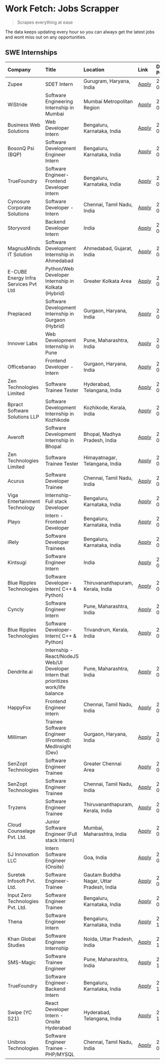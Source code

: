 # Work Fetch: Jobs Scrapper
> Scrapes everything at ease

The data keeps updating every hour so you can always get the latest jobs and wont miss out on any opportunities.

## SWE Internships
<!--START_SECTION:workfetch-->
| Company                              | Title                                                                                | Location                                  | Link                                                                                                                                                                                                                                                                                              | Date Posted   |
|:-------------------------------------|:-------------------------------------------------------------------------------------|:------------------------------------------|:--------------------------------------------------------------------------------------------------------------------------------------------------------------------------------------------------------------------------------------------------------------------------------------------------|:--------------|
| Zupee                                | SDET Intern                                                                          | Gurugram, Haryana, India                  | [Apply](https://in.linkedin.com/jobs/view/sdet-intern-at-zupee-3888478071?position=28&pageNum=0&refId=xNVNR02F7NcZ0gXoPeqxFQ%3D%3D&trackingId=WpDSE7Tz%2FXc4lwAJyNhB0g%3D%3D&trk=public_jobs_jserp-result_search-card)                                                                            | 2024-04-09    |
| WiStride                             | Software Engineering Internship in Mumbai                                            | Mumbai Metropolitan Region                | [Apply](https://in.linkedin.com/jobs/view/software-engineering-internship-in-mumbai-at-wistride-3888218704?position=20&pageNum=0&refId=xNVNR02F7NcZ0gXoPeqxFQ%3D%3D&trackingId=2F63LDjebbYxsZ1BwWoa6Q%3D%3D&trk=public_jobs_jserp-result_search-card)                                             | 2024-04-08    |
| Business Web Solutions               | Web Developer Intern                                                                 | Bengaluru, Karnataka, India               | [Apply](https://in.linkedin.com/jobs/view/web-developer-intern-at-business-web-solutions-3889115371?position=26&pageNum=0&refId=xNVNR02F7NcZ0gXoPeqxFQ%3D%3D&trackingId=Mhh0cJbDiv5XvvHBc%2Bij3A%3D%3D&trk=public_jobs_jserp-result_search-card)                                                  | 2024-04-08    |
| BosonQ Psi (BQP)                     | Software Development Engineer Intern                                                 | Bengaluru, Karnataka, India               | [Apply](https://in.linkedin.com/jobs/view/software-development-engineer-intern-at-bosonq-psi-bqp-3888328596?position=35&pageNum=0&refId=xNVNR02F7NcZ0gXoPeqxFQ%3D%3D&trackingId=nbpplc%2FHJYXMCPSPQGpaQg%3D%3D&trk=public_jobs_jserp-result_search-card)                                          | 2024-04-06    |
| TrueFoundry                          | Software Engineer- Frontend Developer Intern                                         | Bengaluru, Karnataka, India               | [Apply](https://in.linkedin.com/jobs/view/software-engineer-frontend-developer-intern-at-truefoundry-3887320206?position=24&pageNum=0&refId=xNVNR02F7NcZ0gXoPeqxFQ%3D%3D&trackingId=D%2FY88%2BgmoViSqmrG4jG7rA%3D%3D&trk=public_jobs_jserp-result_search-card)                                    | 2024-04-05    |
| Cynosure Corporate Solutions         | Software Developer -Intern                                                           | Chennai, Tamil Nadu, India                | [Apply](https://in.linkedin.com/jobs/view/software-developer-intern-at-cynosure-corporate-solutions-3884767755?position=30&pageNum=0&refId=xNVNR02F7NcZ0gXoPeqxFQ%3D%3D&trackingId=mzkEcEiblqBi0d0uNJxYIw%3D%3D&trk=public_jobs_jserp-result_search-card)                                         | 2024-04-04    |
| Storyvord                            | Backend Developer Intern                                                             | India                                     | [Apply](https://in.linkedin.com/jobs/view/backend-developer-intern-at-storyvord-3518938006?position=54&pageNum=0&refId=xNVNR02F7NcZ0gXoPeqxFQ%3D%3D&trackingId=%2Bq2BnmURaktcKGhCQ0gedw%3D%3D&trk=public_jobs_jserp-result_search-card)                                                           | 2024-04-04    |
| MagnusMinds IT Solution              | Software Development Internship in Ahmedabad                                         | Ahmedabad, Gujarat, India                 | [Apply](https://in.linkedin.com/jobs/view/software-development-internship-in-ahmedabad-at-magnusminds-it-solution-3883933909?position=42&pageNum=0&refId=xNVNR02F7NcZ0gXoPeqxFQ%3D%3D&trackingId=VpA7kemtD9ulEH1fDpEEOA%3D%3D&trk=public_jobs_jserp-result_search-card)                           | 2024-04-03    |
| E-CUBE Energy Infra Services Pvt Ltd | Python/Web Developer Internship in Kolkata (Hybrid)                                  | Greater Kolkata Area                      | [Apply](https://in.linkedin.com/jobs/view/python-web-developer-internship-in-kolkata-hybrid-at-e-cube-energy-infra-services-pvt-ltd-3882160442?position=21&pageNum=0&refId=xNVNR02F7NcZ0gXoPeqxFQ%3D%3D&trackingId=VYqjUWS8yz3iaq4E69eSIw%3D%3D&trk=public_jobs_jserp-result_search-card)         | 2024-04-02    |
| Preplaced                            | Software Development Internship in Gurgaon (Hybrid)                                  | Gurgaon, Haryana, India                   | [Apply](https://in.linkedin.com/jobs/view/software-development-internship-in-gurgaon-hybrid-at-preplaced-3880567870?position=23&pageNum=0&refId=xNVNR02F7NcZ0gXoPeqxFQ%3D%3D&trackingId=H3H9U9fwKaUXhEXURro%2BDA%3D%3D&trk=public_jobs_jserp-result_search-card)                                  | 2024-04-01    |
| Innover Labs                         | Web Development Internship in Pune                                                   | Pune, Maharashtra, India                  | [Apply](https://in.linkedin.com/jobs/view/web-development-internship-in-pune-at-innover-labs-3875494237?position=8&pageNum=0&refId=xNVNR02F7NcZ0gXoPeqxFQ%3D%3D&trackingId=vCrbY4eReykqeoFq17r8uA%3D%3D&trk=public_jobs_jserp-result_search-card)                                                 | 2024-03-28    |
| Officebanao                          | Frontend Developer - Intern                                                          | Gurgaon, Haryana, India                   | [Apply](https://in.linkedin.com/jobs/view/frontend-developer-intern-at-officebanao-3871265915?position=12&pageNum=0&refId=xNVNR02F7NcZ0gXoPeqxFQ%3D%3D&trackingId=5RR9vxDp1KRKJZGwoE8AUQ%3D%3D&trk=public_jobs_jserp-result_search-card)                                                          | 2024-03-28    |
| Zen Technologies Limited             | Software Trainee Tester                                                              | Hyderabad, Telangana, India               | [Apply](https://in.linkedin.com/jobs/view/software-trainee-tester-at-zen-technologies-limited-3872036112?position=13&pageNum=0&refId=xNVNR02F7NcZ0gXoPeqxFQ%3D%3D&trackingId=er96rKWybEdcKsBOCmXJOQ%3D%3D&trk=public_jobs_jserp-result_search-card)                                               | 2024-03-27    |
| Bpract Software Solutions LLP        | Software Development Internship in Kozhikode                                         | Kozhikode, Kerala, India                  | [Apply](https://in.linkedin.com/jobs/view/software-development-internship-in-kozhikode-at-bpract-software-solutions-llp-3874054300?position=15&pageNum=0&refId=xNVNR02F7NcZ0gXoPeqxFQ%3D%3D&trackingId=JnwGvUW%2BxXtUHvilzmJxew%3D%3D&trk=public_jobs_jserp-result_search-card)                   | 2024-03-27    |
| Averoft                              | Software Development Internship in Bhopal                                            | Bhopal, Madhya Pradesh, India             | [Apply](https://in.linkedin.com/jobs/view/software-development-internship-in-bhopal-at-averoft-3874051550?position=50&pageNum=0&refId=xNVNR02F7NcZ0gXoPeqxFQ%3D%3D&trackingId=HdirbWuinNomwxi6mJz9Pg%3D%3D&trk=public_jobs_jserp-result_search-card)                                              | 2024-03-27    |
| Zen Technologies Limited             | Software Trainee Tester                                                              | Himayatnagar, Telangana, India            | [Apply](https://in.linkedin.com/jobs/view/software-trainee-tester-at-zen-technologies-limited-3872100214?position=10&pageNum=0&refId=xNVNR02F7NcZ0gXoPeqxFQ%3D%3D&trackingId=M2khKgGyEpXLRKJ%2BhZksSg%3D%3D&trk=public_jobs_jserp-result_search-card)                                             | 2024-03-26    |
| Acurus                               | Software Developer Trainee                                                           | Chennai, Tamil Nadu, India                | [Apply](https://in.linkedin.com/jobs/view/software-developer-trainee-at-acurus-3871400616?position=22&pageNum=0&refId=xNVNR02F7NcZ0gXoPeqxFQ%3D%3D&trackingId=swBwt0BfBQ98fpVyk%2Bw2Rw%3D%3D&trk=public_jobs_jserp-result_search-card)                                                            | 2024-03-26    |
| Viga Entertainment Technology        | Internship-Full stack Developer                                                      | Bengaluru, Karnataka, India               | [Apply](https://in.linkedin.com/jobs/view/internship-full-stack-developer-at-viga-entertainment-technology-3870669789?position=32&pageNum=0&refId=xNVNR02F7NcZ0gXoPeqxFQ%3D%3D&trackingId=%2BBfzkroKTGQ1AtDIOi8PIg%3D%3D&trk=public_jobs_jserp-result_search-card)                                | 2024-03-25    |
| Playo                                | Intern - Frontend Developer                                                          | Bengaluru, Karnataka, India               | [Apply](https://in.linkedin.com/jobs/view/intern-frontend-developer-at-playo-3864131172?position=6&pageNum=0&refId=xNVNR02F7NcZ0gXoPeqxFQ%3D%3D&trackingId=9N1irTUhcYmbmtRGxKFArA%3D%3D&trk=public_jobs_jserp-result_search-card)                                                                 | 2024-03-22    |
| iRely                                | Software Developer Trainees                                                          | Bengaluru, Karnataka, India               | [Apply](https://in.linkedin.com/jobs/view/software-developer-trainees-at-irely-3860566039?position=3&pageNum=0&refId=xNVNR02F7NcZ0gXoPeqxFQ%3D%3D&trackingId=qkLRnVEEFCeHSkMFujo5%2BQ%3D%3D&trk=public_jobs_jserp-result_search-card)                                                             | 2024-03-18    |
| Kintsugi                             | Software Engineer Intern                                                             | India                                     | [Apply](https://in.linkedin.com/jobs/view/software-engineer-intern-at-kintsugi-3857074071?position=37&pageNum=0&refId=xNVNR02F7NcZ0gXoPeqxFQ%3D%3D&trackingId=4tTfm1DfO8aNKxBaJwi8ow%3D%3D&trk=public_jobs_jserp-result_search-card)                                                              | 2024-03-16    |
| Blue Ripples Technologies            | Software Developer- Intern( C++ & Python)                                            | Thiruvananthapuram, Kerala, India         | [Apply](https://in.linkedin.com/jobs/view/software-developer-intern-c%2B%2B-python-at-blue-ripples-technologies-3855594494?position=18&pageNum=0&refId=xNVNR02F7NcZ0gXoPeqxFQ%3D%3D&trackingId=3gOvIE5sf81iEZ1PJZW3GA%3D%3D&trk=public_jobs_jserp-result_search-card)                             | 2024-03-14    |
| Cyncly                               | Software Engineer Intern                                                             | Pune, Maharashtra, India                  | [Apply](https://in.linkedin.com/jobs/view/software-engineer-intern-at-cyncly-3853990178?position=17&pageNum=0&refId=xNVNR02F7NcZ0gXoPeqxFQ%3D%3D&trackingId=cOii3jLrnMh6xCcDgw4j2A%3D%3D&trk=public_jobs_jserp-result_search-card)                                                                | 2024-03-13    |
| Blue Ripples Technologies            | Software Developer- Intern( C++  & Python)                                           | Trivandrum, Kerala, India                 | [Apply](https://in.linkedin.com/jobs/view/software-developer-intern-c%2B%2B-python-at-blue-ripples-technologies-3856150730?position=19&pageNum=0&refId=xNVNR02F7NcZ0gXoPeqxFQ%3D%3D&trackingId=rNy1eFI9F5tA5PYky0QB4g%3D%3D&trk=public_jobs_jserp-result_search-card)                             | 2024-03-13    |
| Dendrite.ai                          | Internship - React/NodeJS Web/UI Developer Intern that prioritizes work/life balance | Pune, Maharashtra, India                  | [Apply](https://in.linkedin.com/jobs/view/internship-react-nodejs-web-ui-developer-intern-that-prioritizes-work-life-balance-at-dendrite-ai-3853583200?position=41&pageNum=0&refId=xNVNR02F7NcZ0gXoPeqxFQ%3D%3D&trackingId=8Xi9VJnqwQK3m8D9gozlAQ%3D%3D&trk=public_jobs_jserp-result_search-card) | 2024-03-12    |
| HappyFox                             | Frontend Engineer Intern                                                             | Chennai, Tamil Nadu, India                | [Apply](https://in.linkedin.com/jobs/view/frontend-engineer-intern-at-happyfox-3848357951?position=53&pageNum=0&refId=xNVNR02F7NcZ0gXoPeqxFQ%3D%3D&trackingId=ePicFBOeRnUuxHm%2FXYYjzQ%3D%3D&trk=public_jobs_jserp-result_search-card)                                                            | 2024-03-07    |
| Milliman                             | Trainee Software Engineer (Frontend): MedInsight (Dev)                               | Gurgaon, Haryana, India                   | [Apply](https://in.linkedin.com/jobs/view/trainee-software-engineer-frontend-medinsight-dev-at-milliman-3792874280?position=11&pageNum=0&refId=xNVNR02F7NcZ0gXoPeqxFQ%3D%3D&trackingId=9R1ezabaqA9sK1vLgt7Mwg%3D%3D&trk=public_jobs_jserp-result_search-card)                                     | 2024-03-01    |
| SenZopt Technologies                 | Software Engineer Trainee                                                            | Greater Chennai Area                      | [Apply](https://in.linkedin.com/jobs/view/software-engineer-trainee-at-senzopt-technologies-3827688781?position=43&pageNum=0&refId=xNVNR02F7NcZ0gXoPeqxFQ%3D%3D&trackingId=SilvReuuo1T%2FNb2u8oS%2BlQ%3D%3D&trk=public_jobs_jserp-result_search-card)                                             | 2024-02-12    |
| SenZopt Technologies                 | Software Engineer Trainee                                                            | Chennai, Tamil Nadu, India                | [Apply](https://in.linkedin.com/jobs/view/software-engineer-trainee-at-senzopt-technologies-3827686880?position=56&pageNum=0&refId=xNVNR02F7NcZ0gXoPeqxFQ%3D%3D&trackingId=r4hvqk62DzB%2F5Xzvr20Jig%3D%3D&trk=public_jobs_jserp-result_search-card)                                               | 2024-02-12    |
| Tryzens                              | Software Engineer Trainee                                                            | Thiruvananthapuram, Kerala, India         | [Apply](https://in.linkedin.com/jobs/view/software-engineer-trainee-at-tryzens-3809363491?position=45&pageNum=0&refId=xNVNR02F7NcZ0gXoPeqxFQ%3D%3D&trackingId=ZNMIIPDsXRH3l7rz8iguPQ%3D%3D&trk=public_jobs_jserp-result_search-card)                                                              | 2024-01-18    |
| Cloud Counselage Pvt. Ltd.           | Junior Software Engineer (Full stack Intern)                                         | Mumbai, Maharashtra, India                | [Apply](https://in.linkedin.com/jobs/view/junior-software-engineer-full-stack-intern-at-cloud-counselage-pvt-ltd-3803132814?position=36&pageNum=0&refId=xNVNR02F7NcZ0gXoPeqxFQ%3D%3D&trackingId=EMyvGkVonE0Gs%2BzM7ixmOQ%3D%3D&trk=public_jobs_jserp-result_search-card)                          | 2024-01-11    |
| SJ Innovation LLC                    | Intern Software Engineer (Onsite)                                                    | Goa, India                                | [Apply](https://in.linkedin.com/jobs/view/intern-software-engineer-onsite-at-sj-innovation-llc-3799959011?position=51&pageNum=0&refId=xNVNR02F7NcZ0gXoPeqxFQ%3D%3D&trackingId=o4OkHnv3cvKKc4dQcjF6HQ%3D%3D&trk=public_jobs_jserp-result_search-card)                                              | 2024-01-11    |
| Suretek Infosoft Pvt. Ltd.           | Software Engineer-Trainee                                                            | Gautam Buddha Nagar, Uttar Pradesh, India | [Apply](https://in.linkedin.com/jobs/view/software-engineer-trainee-at-suretek-infosoft-pvt-ltd-3800934643?position=29&pageNum=0&refId=xNVNR02F7NcZ0gXoPeqxFQ%3D%3D&trackingId=twawHzkswZ2wOlGQl1FNfA%3D%3D&trk=public_jobs_jserp-result_search-card)                                             | 2024-01-09    |
| Input Zero Technologies Pvt. Ltd.    | Software Engineer Trainee                                                            | Bengaluru, Karnataka, India               | [Apply](https://in.linkedin.com/jobs/view/software-engineer-trainee-at-input-zero-technologies-pvt-ltd-3800927643?position=39&pageNum=0&refId=xNVNR02F7NcZ0gXoPeqxFQ%3D%3D&trackingId=MPA4rXjDD1y151Pg2JXvPA%3D%3D&trk=public_jobs_jserp-result_search-card)                                      | 2024-01-09    |
| Thena                                | Software Engineer Intern                                                             | Bengaluru, Karnataka, India               | [Apply](https://in.linkedin.com/jobs/view/software-engineer-intern-at-thena-3778731751?position=25&pageNum=0&refId=xNVNR02F7NcZ0gXoPeqxFQ%3D%3D&trackingId=nnZ6r9llQtDXsO6gz50E1A%3D%3D&trk=public_jobs_jserp-result_search-card)                                                                 | 2023-12-05    |
| Khan Global Studies                  | Software Engineer Internship                                                         | Noida, Uttar Pradesh, India               | [Apply](https://in.linkedin.com/jobs/view/software-engineer-internship-at-khan-global-studies-3766942197?position=59&pageNum=0&refId=xNVNR02F7NcZ0gXoPeqxFQ%3D%3D&trackingId=gGh0xFPRb2b3DxLSlxtDOQ%3D%3D&trk=public_jobs_jserp-result_search-card)                                               | 2023-11-27    |
| SMS-Magic                            | Software Trainee Engineer                                                            | Pune, Maharashtra, India                  | [Apply](https://in.linkedin.com/jobs/view/software-trainee-engineer-at-sms-magic-3761409781?position=38&pageNum=0&refId=xNVNR02F7NcZ0gXoPeqxFQ%3D%3D&trackingId=GzwmPHsuoF0SiWXCQyXN2g%3D%3D&trk=public_jobs_jserp-result_search-card)                                                            | 2023-11-16    |
| TrueFoundry                          | Software Engineer-Backend Intern                                                     | Bengaluru, Karnataka, India               | [Apply](https://in.linkedin.com/jobs/view/software-engineer-backend-intern-at-truefoundry-3779508170?position=40&pageNum=0&refId=xNVNR02F7NcZ0gXoPeqxFQ%3D%3D&trackingId=JTfOqYJoJuQssDMCbVCfUg%3D%3D&trk=public_jobs_jserp-result_search-card)                                                   | 2023-11-10    |
| Swipe (YC S21)                       | React Developer Intern - Onsite Hyderabad                                            | Hyderabad, Telangana, India               | [Apply](https://in.linkedin.com/jobs/view/react-developer-intern-onsite-hyderabad-at-swipe-yc-s21-3737600089?position=46&pageNum=0&refId=xNVNR02F7NcZ0gXoPeqxFQ%3D%3D&trackingId=97NxZMYqZ2aE%2BwYK1e%2BTuw%3D%3D&trk=public_jobs_jserp-result_search-card)                                       | 2023-10-13    |
| Unibros Technologies                 | Software Engineer Trainee - PHP/MYSQL                                                | Chennai, Tamil Nadu, India                | [Apply](https://in.linkedin.com/jobs/view/software-engineer-trainee-php-mysql-at-unibros-technologies-3656599241?position=44&pageNum=0&refId=xNVNR02F7NcZ0gXoPeqxFQ%3D%3D&trackingId=TmqCePLdgbU1tVRyW0BIiA%3D%3D&trk=public_jobs_jserp-result_search-card)                                       | 2023-06-12    |
<!--END_SECTION:workfetch-->
